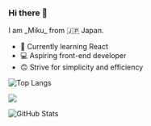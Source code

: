 ### Hi there 👋
<p>I am _Miku_ from 🇯🇵 Japan. </br>

- 🌱 Currently learning React
- 💻 Aspiring front-end developer
- 🙃 Strive for simplicity and efficiency</p>

![Top Langs](https://github-readme-stats.vercel.app/api/top-langs/?username=mikufujiwara&layout=compact)
 
![](https://github-profile-summary-cards.vercel.app/api/cards/profile-details?username=mikufujiwara&theme=vue)
 
![GitHub Stats](https://github-readme-stats.vercel.app/api?username=mikufujiwara&show_icons=true)




<!--
**mikufujiwara/mikufujiwara** is a ✨ _special_ ✨ repository because its `README.md` (this file) appears on your GitHub profile.

Here are some ideas to get you started:

- 🔭 I’m currently working on ...
- 🌱 I’m currently learning ...
- 👯 I’m looking to collaborate on ...
- 🤔 I’m looking for help with ...
- 💬 Ask me about ...
- 📫 How to reach me: ...
- 😄 Pronouns: ...
- ⚡ Fun fact: ...
-->
